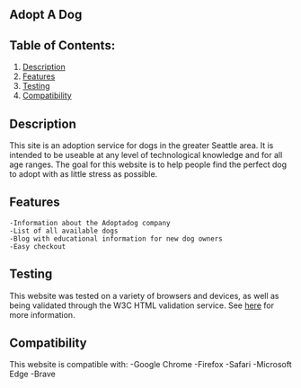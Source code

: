 ## Adopt A Dog

## Table of Contents:
1. [Description](#description)
2. [Features](#features)
3. [Testing](#testing)
4. [Compatibility](#compatibility)

<a name="description"></a>
## Description
This site is an adoption service for dogs in the greater Seattle area. It is intended to be useable at any level of technological knowledge and for all age ranges. The goal for this website is to help people find the perfect dog to adopt with as little stress as possible.

<a name="features"></a>
## Features
    -Information about the Adoptadog company
    -List of all available dogs
    -Blog with educational information for new dog owners
    -Easy checkout

<a name="testing"></a>
## Testing
This website was tested on a variety of browsers and devices, as well as being validated through the W3C HTML validation service. See <a href="testing.txt">here</a> for more information.

<a name="compatibility"></a>
## Compatibility
This website is compatible with:
    -Google Chrome
    -Firefox
    -Safari
    -Microsoft Edge
    -Brave